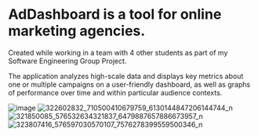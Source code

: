 # AdDashboard is a tool for online marketing agencies.
Created while working in a team with 4 other students as part of my Software Engineering Group Project.

The application analyzes high-scale data and displays key metrics about one or multiple campaigns on a user-friendly dashboard,
as well as graphs of performance over time and within particular audience contexts.

![image](https://user-images.githubusercontent.com/85699014/203230867-d75ed7a1-1b8e-410e-93fb-bd99707c4b38.png)
![322602832_710500410679759_6130144847206144744_n](https://user-images.githubusercontent.com/85699014/212747641-24529620-56cd-4e15-a464-9099886c97d2.png)
![321850085_576532634321837_6479887657886673957_n](https://user-images.githubusercontent.com/85699014/212747662-2b8ac247-055d-4283-b3ea-6472eeaa5899.png)
![323807416_576597030570107_7576278399559500346_n](https://user-images.githubusercontent.com/85699014/212747650-576325e7-409a-4db5-8e4e-bc8e4a878760.png)


